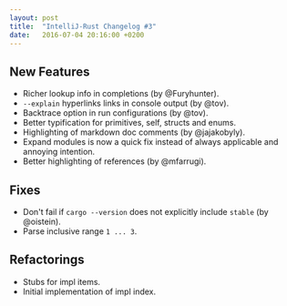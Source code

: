 ```yaml
---
layout: post
title:  "IntelliJ-Rust Changelog #3"
date:   2016-07-04 20:16:00 +0200
---
```

## New Features

* Richer lookup info in completions (by @Furyhunter).
* `--explain` hyperlinks links in console output (by @tov).
* Backtrace option in run configurations (by @tov).
* Better typification for primitives, self, structs and enums.
* Highlighting of markdown doc comments (by @jajakobyly).
* Expand modules is now a quick fix instead of always applicable and annoying intention.
* Better highlighting of references (by @mfarrugi).


## Fixes

* Don't fail if `cargo --version` does not explicitly include `stable` (by @oistein).
* Parse inclusive range `1 ... 3`.


## Refactorings

* Stubs for impl items.
* Initial implementation of impl index.
